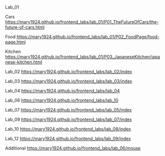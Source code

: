 Lab_01

Cars
https://mary1924.github.io/frontend_labs/lab_01/P01_TheFutureOfCars/the-future-of-cars.html

Food
https://mary1924.github.io/frontend_labs/lab_01/P02_FoodPage/food-page.html

Kitchen
https://mary1924.github.io/frontend_labs/lab_01/P03_JapaneseKitchen/japanese-kitchen.html

Lab_02 
https://mary1924.github.io/frontend_labs/lab_02/index

Lab_03
https://mary1924.github.io/frontend_labs/lab_03/index

Lab_04
https://mary1924.github.io/frontend_labs/lab_04

Lab_06
https://mary1924.github.io/frontend_labs/lab_10

Lab_07
https://mary1924.github.io/frontend_labs/lab_05/index

Lab_09
https://mary1924.github.io/frontend_labs/lab_07/index

Lab_10
https://mary1924.github.io/frontend_labs/lab_08/index

Lab_12
https://mary1924.github.io/frontend_labs/lab_09/index


Additional
https://mary1924.github.io/frontend_labs/lab_06/mouse

